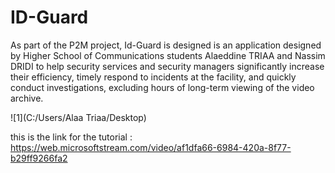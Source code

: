 # ID-Guard
As part of the P2M project, Id-Guard is designed is an application designed by Higher
School of Communications students Alaeddine TRIAA and Nassim DRIDI  to help security services and security managers significantly increase their
efficiency, timely respond to incidents at the facility, and quickly conduct investigations,
excluding hours of long-term viewing of the video archive.


![1](C:/Users/Alaa Triaa/Desktop)

this is the link for the tutorial : https://web.microsoftstream.com/video/af1dfa66-6984-420a-8f77-b29ff9266fa2
